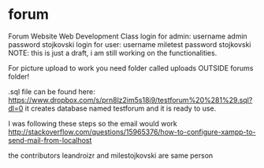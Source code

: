 # forum
Forum Website Web Development Class
login for admin: username admin
                 password stojkovski
login for user: username miletest
                password stojkovski
NOTE: this is just a draft, i am still working on the functionalities. 

For picture upload to work you need folder called uploads OUTSIDE forums folder!

.sql file can be found here: https://www.dropbox.com/s/prn8lz2im5s18i9/testforum%20%281%29.sql?dl=0
it creates database named testforum and it is ready to use.


I was following these steps so the email would work http://stackoverflow.com/questions/15965376/how-to-configure-xampp-to-send-mail-from-localhost

the contributors leandroizr and milestojkovski are same person

